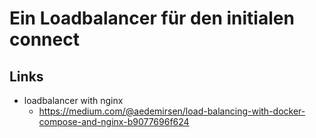 # Ein Loadbalancer für den initialen connect

## Links
- loadbalancer with nginx
  - https://medium.com/@aedemirsen/load-balancing-with-docker-compose-and-nginx-b9077696f624